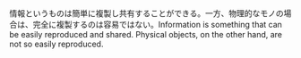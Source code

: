 <tr><td>情報というものは簡単に複製し共有することができる。一方、物理的なモノの場合は、完全に複製するのは容易ではない。<td><tr><tr><td>Information is something that can be easily reproduced and shared. Physical objects, on the other hand, are not so easily reproduced.<td><tr></table>

